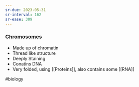 ```yaml
---
sr-due: 2023-05-31
sr-interval: 162
sr-ease: 309
---
```

### Chromosomes
- Made up of chromatin
- Thread like structure
- Deeply Staining
- Conatins DNA
- Very folded, using [[Proteins]], also contains some [[RNA]]

#biology 